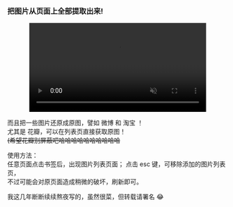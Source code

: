 ### 把图片从页面上全部提取出来!

<p style='text-align:center'>
<video   width='80%' autoplay muted controls src='https://pic.leizingyiu.net/bookmark%20tools_getImg.mp4'></video>
</p>

而且把一些图片还原成原图，譬如 微博 和 淘宝 ！  
尤其是 花瓣，可以在列表页直接获取原图！  
<s>(希望花瓣别屏蔽吧哈哈哈哈哈哈哈哈哈哈</s>

使用方法：  
任意页面点击书签后，出现图片列表页面；
点击 esc 键，可移除添加的图片列表页，  
不过可能会对原页面造成稍微的破坏，刷新即可。

我这几年断断续续熬夜写的，虽然很菜，但转载请署名 😂

